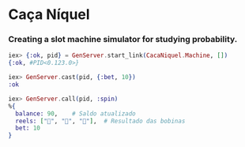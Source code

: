 # Caça Níquel

### Creating a slot machine simulator for studying probability.

```elixir
iex> {:ok, pid} = GenServer.start_link(CacaNiquel.Machine, [])
{:ok, #PID<0.123.0>}

iex> GenServer.cast(pid, {:bet, 10})
:ok

iex> GenServer.call(pid, :spin)
%{
  balance: 90,    # Saldo atualizado
  reels: ["🍒", "🍒", "🍋"],  # Resultado das bobinas
  bet: 10
}

```
